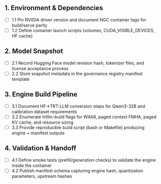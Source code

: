 ## 1. Environment & Dependencies
- [ ] 1.1 Pin NVIDIA driver version and document NGC container tags for build/serve parity
- [ ] 1.2 Define container launch scripts (volumes, CUDA_VISIBLE_DEVICES, HF cache)

## 2. Model Snapshot
- [ ] 2.1 Record Hugging Face model revision hash, tokenizer files, and license acceptance process
- [ ] 2.2 Store snapshot metadata in the governance registry manifest template

## 3. Engine Build Pipeline
- [ ] 3.1 Document HF→TRT-LLM conversion steps for Qwen3-32B and calibration dataset requirements
- [ ] 3.2 Enumerate trtllm-build flags for W4A8, paged context FMHA, paged KV cache, and resource sizing
- [ ] 3.3 Provide reproducible build script (bash or Makefile) producing engine + manifest outputs

## 4. Validation & Handoff
- [ ] 4.1 Define smoke tests (prefill/generation checks) to validate the engine inside the container
- [ ] 4.2 Publish manifest schema capturing engine hash, quantization parameters, upstream hashes
